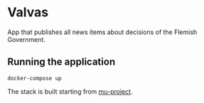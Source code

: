 # Valvas

App that publishes all news items about decisions of the Flemish Government.

## Running the application

```
docker-compose up
```

The stack is built starting from [mu-project](https://github.com/mu-semtech/mu-project).
